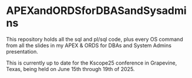 # APEXandORDSforDBASandSysadmins
This repository holds all the sql and pl/sql code, plus every OS command from all the slides in my APEX & ORDS for DBAs and System Admins presentation.

This is currently up to date for the Kscope25 conference in Grapevine, Texas, being held on June 15th through 19th of 2025.
